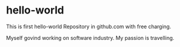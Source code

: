 # hello-world
This is first hello-world Repository in github.com with free charging.

Myself govind working on software industry. My passion is travelling. 
